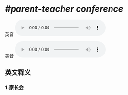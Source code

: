 # ***\#parent-teacher conference*** 
英音
<audio src="./media/parent-teacher conference1_AAC.aac" controls="controls"></audio>

美音
<audio src="./media/parent-teacher conference2_AAC.aac" controls="controls"></audio>



  

英文释义
---
### 1.**家长会**  


